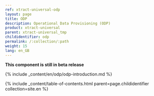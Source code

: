 ```yaml
---
ref: xtract-universal-odp
layout: page
title: ODP
description: Operational Data Provisioning (ODP)
product: xtract-universal
parent: xtract-universal_tmp
childidentifier: odp
permalink: /:collection/:path
weight: 15
lang: en_GB
---
```

**This component is still in beta release**
<br/> 

{% include _content/en/odp/odp-introduction.md %} 

{% include _content/table-of-contents.html parent=page.childidentifier collection=site.en %}